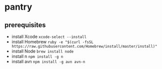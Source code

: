 # pantry

## prerequisites

- install Xcode `xcode-select --install`
- install Homebrew `ruby -e "$(curl -fsSL https://raw.githubusercontent.com/Homebrew/install/master/install)"`
- install Node `brew install node`
- install n `npm install -g n`
- install avn `npm install -g avn avn-n`
